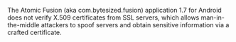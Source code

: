 The Atomic Fusion (aka com.bytesized.fusion) application 1.7 for Android does not verify X.509 certificates from SSL servers, which allows man-in-the-middle attackers to spoof servers and obtain sensitive information via a crafted certificate.